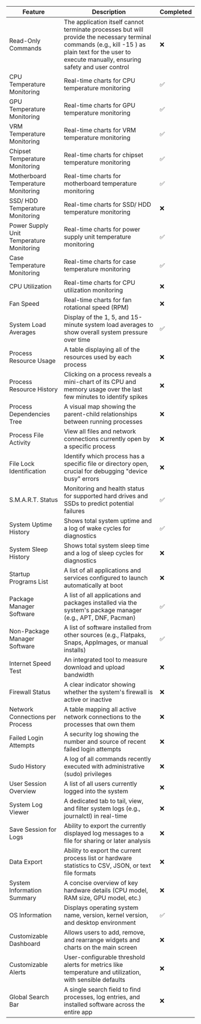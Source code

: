 | Feature                                  | Description                                                                                                                                                                                                | Completed |
|------------------------------------------|------------------------------------------------------------------------------------------------------------------------------------------------------------------------------------------------------------|-----------|
| Read-Only Commands                       | The application itself cannot terminate processes but will provide the necessary terminal commands (e.g., kill -15 <PID>) as plain text for the user to execute manually, ensuring safety and user control | ❌        |
| CPU Temperature Monitoring               | Real-time charts for CPU temperature monitoring                                                                                                                                                            | ✅        |
| GPU Temperature Monitoring               | Real-time charts for GPU temperature monitoring                                                                                                                                                            | ✅        |
| VRM Temperature Monitoring               | Real-time charts for VRM temperature monitoring                                                                                                                                                            | ✅        |
| Chipset Temperature Monitoring           | Real-time charts for chipset temperature monitoring                                                                                                                                                        | ✅        |
| Motherboard Temperature Monitoring       | Real-time charts for motherboard temperature monitoring                                                                                                                                                    | ✅        |
| SSD/ HDD Temperature Monitoring          | Real-time charts for SSD/ HDD temperature monitoring                                                                                                                                                       | ❌        |
| Power Supply Unit Temperature Monitoring | Real-time charts for power supply unit temperature monitoring                                                                                                                                              | ✅        |
| Case Temperature Monitoring              | Real-time charts for case temperature monitoring                                                                                                                                                           | ✅        |
| CPU Utilization                          | Real-time charts for CPU utilization monitoring                                                                                                                                                            | ❌        |
| Fan Speed                                | Real-time charts for fan rotational speed (RPM)                                                                                                                                                            | ❌        |
| System Load Averages                     | Display of the 1, 5, and 15-minute system load averages to show overall system pressure over time                                                                                                          | ✅        |
| Process Resource Usage                   | A table displaying all of the resources used by each process                                                                                                                                               | ❌        |
| Process Resource History                 | Clicking on a process reveals a mini-chart of its CPU and memory usage over the last few minutes to identify spikes                                                                                        | ❌        |
| Process Dependencies Tree                | A visual map showing the parent-child relationships between running processes                                                                                                                              | ❌        |
| Process File Activity                    | View all files and network connections currently open by a specific process                                                                                                                                | ❌        |
| File Lock Identification                 | Identify which process has a specific file or directory open, crucial for debugging "device busy" errors                                                                                                   | ❌        |
| S.M.A.R.T. Status                        | Monitoring and health status for supported hard drives and SSDs to predict potential failures                                                                                                              | ✅        |
| System Uptime History                    | Shows total system uptime and a log of wake cycles for diagnostics                                                                                                                                         | ✅        |
| System Sleep History                     | Shows total system sleep time and a log of sleep cycles for diagnostics                                                                                                                                    | ❌        |
| Startup Programs List                    | A list of all applications and services configured to launch automatically at boot                                                                                                                         | ❌        |
| Package Manager Software                 | A list of all applications and packages installed via the system's package manager (e.g., APT, DNF, Pacman)                                                                                                | ✅        |
| Non-Package Manager Software             | A list of software installed from other sources (e.g., Flatpaks, Snaps, AppImages, or manual installs)                                                                                                     | ✅        |
| Internet Speed Test                      | An integrated tool to measure download and upload bandwidth                                                                                                                                                | ❌        |
| Firewall Status                          | A clear indicator showing whether the system's firewall is active or inactive                                                                                                                              | ❌        |
| Network Connections per Process          | A table mapping all active network connections to the processes that own them                                                                                                                              | ❌        |
| Failed Login Attempts                    | A security log showing the number and source of recent failed login attempts                                                                                                                               | ❌        |
| Sudo History                             | A log of all commands recently executed with administrative (sudo) privileges                                                                                                                              | ❌        |
| User Session Overview                    | A list of all users currently logged into the system                                                                                                                                                       | ❌        |
| System Log Viewer                        | A dedicated tab to tail, view, and filter system logs (e.g., journalctl) in real-time                                                                                                                      | ❌        |
| Save Session for Logs                    | Ability to export the currently displayed log messages to a file for sharing or later analysis                                                                                                             | ❌        |
| Data Export                              | Ability to export the current process list or hardware statistics to CSV, JSON, or text file formats                                                                                                       | ❌        |
| System Information Summary               | A concise overview of key hardware details (CPU model, RAM size, GPU model, etc.)                                                                                                                          | ❌        |
| OS Information                           | Displays operating system name, version, kernel version, and desktop environment                                                                                                                           | ✅        |
| Customizable Dashboard                   | Allows users to add, remove, and rearrange widgets and charts on the main screen                                                                                                                           | ❌        |
| Customizable Alerts                      | User-configurable threshold alerts for metrics like temperature and utilization, with sensible defaults                                                                                                    | ❌        |
| Global Search Bar                        | A single search field to find processes, log entries, and installed software across the entire app                                                                                                         | ❌        |